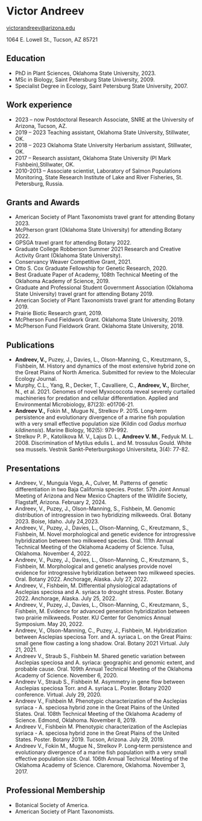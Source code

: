 # Victor Andreev           <!-- ([download my CV here](https://github.com/victor-andreev/website/blob/main/docs/Andreev_CV_2024.pdf)) -->

victorandreev@arizona.edu

1064 E. Lowell St., Tucson, AZ 85721

## Education
* PhD in Plant Sciences, Oklahoma State University, 2023.
* MSc in Biology, Saint Petersburg State University, 2009.
* Specialist Degree in Ecology, Saint Petersburg State University, 2007.

## Work experience
* 2023 – now  Postdoctoral Research Associate, SNRE at the University of Arizona, Tucson, AZ.
* 2019 – 2023 Teaching assistant, Oklahoma State University, Stillwater, OK.
* 2018 – 2023  Oklahoma State University Herbarium assistant, Stillwater, OK.
* 2017 – Research assistant, Oklahoma State University (PI Mark Fishbein),Stillwater, OK.
* 2010-2013 – Associate scientist, Laboratory of Salmon Populations Monitoring, State Research Institute of Lake and River Fisheries, St. Petersburg, Russia.

## Grants and Awards
* American Society of Plant Taxonomists travel grant for attending Botany 2023.
* McPherson grant (Oklahoma State University) for attending Botany 2022.
* GPSGA travel grant for attending Botany 2022.
* Graduate College Robberson Summer 2021 Research and Creative Activity Grant (Oklahoma State University).
* Conservancy Weaver Competitive Grant, 2021.
* Otto S. Cox Graduate Fellowship for Genetic Research, 2020.
* Best Graduate Paper of Academy, 108th Technical Meeting of the Oklahoma Academy of Science, 2019.
* Graduate and Professional Student Government Association (Oklahoma State University) travel grant for attending Botany 2019.
* American Society of Plant Taxonomists travel grant for attending Botany 2019.
* Prairie Biotic Research grant, 2019.
* McPherson Fund Fieldwork Grant. Oklahoma State University, 2019.
* McPherson Fund Fieldwork Grant. Oklahoma State University, 2018.

## Publications
* **Andreev, V.,** Puzey, J., Davies, L., Olson-Manning, C., Kreutzmann, S., Fishbein, M.
History and dynamics of the most extensive hybrid zone on the Great Plains of North America. Submitted for review to the Molecular Ecology Journal.
* Murphy, C.L., Yang, R., Decker, T., Cavalliere, C., **Andreev, V.,** Bircher, N., et al. 2021.
Genomes of novel Myxococcota reveal severely curtailed machineries for predation and cellular differentiation. Applied and Environmental Microbiology, 87(23): e01706-21.
* **Andreev V.,** Fokin M., Mugue N., Strelkov P. 2015.
Long‐term persistence and evolutionary divergence of a marine fish population with a very small effective population size (Kildin cod *Gadus morhua kildinensis*). Marine Biology, 162(5): 979-992.
* Strelkov P. P., Katolikova M. V., Lajus D. L., **Andreev V. M.,** Fedyuk M. L. 2008.
Discrimination of Mytilus edulis L. and M. trossulus Gould. White sea mussels. Vestnik Sankt-Peterburgskogo Universiteta, 3(4): 77-82.

## Presentations
* Andreev, V., Munguia Vega, A., Culver, M. Patterns of genetic differentiation in two Baja
California species. Poster. 57th Joint Annual Meeting of Arizona and New Mexico
Chapters of the Wildlife Society, Flagstaff, Arizona. February 2, 2024.
* Andreev, V., Puzey, J., Olson-Manning, S., Fishbein, M. Genomic distribution of
introgression in two hybridizing milkweeds. Oral. Botany 2023. Boise, Idaho. July 24,2023.
* Andreev, V., Puzey, J., Davies, L., Olson-Manning, C., Kreutzmann, S., Fishbein, M. Novel
morphological and genetic evidence for introgressive hybridization between two milkweed
species. Oral. 111th Annual Technical Meeting of the Oklahoma Academy of Science. Tulsa, Oklahoma. November 4, 2022.
* Andreev, V., Puzey, J., Davies, L., Olson-Manning, C., Kreutzmann, S., Fishbein, M.
Morphological and genetic analyses provide novel evidence for introgressive hybridization
between two milkweed species. Oral. Botany 2022. Anchorage, Alaska. July 27, 2022.
* Andreev, V., Fishbein, M. Differential physiological adaptations of Asclepias speciosa and
A. syriaca to drought stress. Poster. Botany 2022. Anchorage, Alaska. July 25, 2022.
* Andreev, V., Puzey, J., Davies, L., Olson-Manning, C., Kreutzmann, S., Fishbein, M.
Evidence for advanced generation hybridization between two prairie milkweeds. Poster.
KU Center for Genomics Annual Symposium. May 20, 2022.
* Andreev, V., Olson-Manning, C., Puzey, J., Fishbein, M. Hybridization between Asclepias
speciosa Torr. and A. syriaca L. on the Great Plains: small gene flow casting a long shadow. Oral. Botany 2021 Virtual. July 21, 2021.
* Andreev V., Straub S., Fishbein M. Shared genetic variation between Asclepias speciosa
and A. syriaca: geographic and genomic extent, and probable cause. Oral. 109th Annual
Technical Meeting of the Oklahoma Academy of Science. November 6, 2020.
* Andreev V., Straub S., Fishbein M. Asymmetry in gene flow between Asclepias speciosa
Torr. and A. syriaca L. Poster. Botany 2020 conference. Virtual. July 29, 2020.
* Andreev V., Fishbein M. Phenotypic characterization of the Asclepias syriaca - A.
speciosa hybrid zone in the Great Plains of the United States. Oral. 108th Technical
Meeting of the Oklahoma Academy of Science. Edmond, Oklahoma. November 8, 2019.
* Andreev V., Fishbein M. Phenotypic characterization of the Asclepias syriaca - A.
speciosa hybrid zone in the Great Plains of the United States. Poster. Botany 2019.
Tucson, Arizona. July 29, 2019.
* Andreev V., Fokin M., Mugue N., Strelkov P. Long‐term persistence and evolutionary
divergence of a marine fish population with a very small effective population size. Oral.
106th Annual Technical Meeting of the Oklahoma Academy of Science. Claremore,
Oklahoma. November 3, 2017.

## Professional Membership
* Botanical Society of America.
* American Society of Plant Taxonomists.
